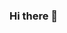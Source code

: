 ### Hi there 👋

<!--
**jobkilonzo/jobkilonzo** is a ✨ _special_ ✨ repository because its `README.md` (this file) appears on your GitHub profile.

<h1 align="center">Hi 👋, I'm Job Kilonzo</h1>
<h3 align="center">A passionate frontend developer from India</h3>
<img align="left" src="https://www.google.com/imgres?imgurl=https%3A%2F%2Fcamo.githubusercontent.com%2Fcae12fddd9d6982901d82580bdf321d81fb299141098ca1c2d4891870827bf17%2F68747470733a2f2f6d69726f2e6d656469756d2e636f6d2f6d61782f313336302f302a37513379765349765f7430696f4a2d5a2e676966&tbnid=KAywifT46CGFXM&vet=12ahUKEwjV2Z6uxu_9AhVGpCcCHQTdBPAQMygBegUIARCRAg..i&imgrefurl=https%3A%2F%2Fgithub.com%2Frudrabarad%2FGifs&docid=CJdgcKdcN0j58M&w=680&h=428&q=animated%20coding%20gif&ved=2ahUKEwjV2Z6uxu_9AhVGpCcCHQTdBPAQMygBegUIARCRAg"/>
<p align="left"> <a href="https://github.com/ryo-ma/github-profile-trophy"><img src="https://github-profile-trophy.vercel.app/?username=jobkilonzo" alt="jobkilonzo" /></a> </p>

<h3 align="left">Connect with me:</h3>
<p align="left">
<a href="https://twitter.com/kilonzojob" target="blank"><img align="center" src="https://raw.githubusercontent.com/rahuldkjain/github-profile-readme-generator/master/src/images/icons/Social/twitter.svg" alt="kilonzojob" height="30" width="40" /></a>
<a href="https://linkedin.com/in/job-kilonzo-8a12761" target="blank"><img align="center" src="https://raw.githubusercontent.com/rahuldkjain/github-profile-readme-generator/master/src/images/icons/Social/linked-in-alt.svg" alt="job-kilonzo-8a12761" height="30" width="40" /></a>
</p>

<h3 align="left">Support:</h3>
<p><a href="https://www.buymeacoffee.com/Job Kilonzo"> <img align="left" src="https://cdn.buymeacoffee.com/buttons/v2/default-yellow.png" height="50" width="210" alt="Job Kilonzo" /></a></p><br><br>

<p><img align="left" src="https://github-readme-stats.vercel.app/api/top-langs?username=jobkilonzo&show_icons=true&locale=en&layout=compact" alt="jobkilonzo" /></p>

<p>&nbsp;<img align="center" src="https://github-readme-stats.vercel.app/api?username=jobkilonzo&show_icons=true&locale=en" alt="jobkilonzo" /></p
